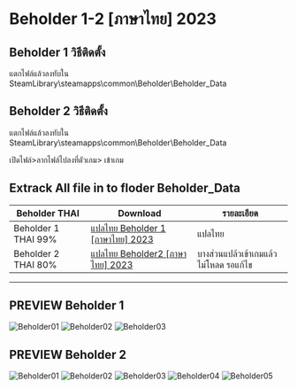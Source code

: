 # Beholder 1-2 [ภาษาไทย] 2023

## Beholder 1 วิธีติดตั้ง
แตกไฟล์แล้วลงทับใน 
SteamLibrary\steamapps\common\Beholder\Beholder_Data

## Beholder 2 วิธีติดตั้ง
แตกไฟล์แล้วลงทับใน 
SteamLibrary\steamapps\common\Beholder\Beholder_Data

เปิดไฟล์>ลากไฟล์ไปลงที่ตัวเกม> เข้าเกม

Extrack All file in to floder Beholder_Data
------------------------------

 Beholder THAI| Download|รายละเอียด|
| ------------- | ------------- | ------------- |
| Beholder 1 THAI 99%| [แปลไทย Beholder 1 [ภาษาไทย] 2023 ](https://github.com/simscolony/Beholder_TH/raw/main/Beholder_THAI_2023.7z) |แปลไทย|
| Beholder 2 THAI 80%| [แปลไทย Beholder2 [ภาษาไทย] 2023 ](https://github.com/simscolony/Beholder_TH/raw/main/Beholder2_THAI.7z) |บางส่วนแปล้วเข้าเกมแล้วไม่โหลด รอแก้ไข|
------------------------------
## PREVIEW Beholder 1

![Beholder01](https://i.imgur.com/L0eVdX8.png)
![Beholder02](https://i.imgur.com/5PJHn2T.png)
![Beholder03](https://i.imgur.com/ECyiBc7.png)


## PREVIEW Beholder 2
![Beholder01](https://i.imgur.com/IFvg0lA.png)
![Beholder02](https://i.imgur.com/L5bBd5v.png)
![Beholder03](https://i.imgur.com/MWCYuZH.png)
![Beholder04](https://i.imgur.com/xBg8yUP.png)
![Beholder05](https://i.imgur.com/VZJ8UEI.png)

